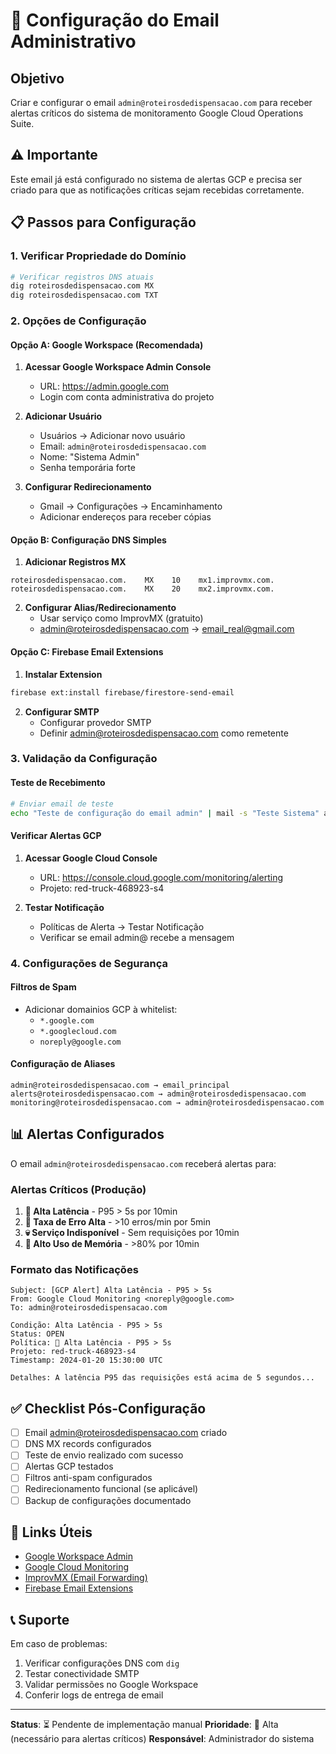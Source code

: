 # 📧 Configuração do Email Administrativo

## Objetivo
Criar e configurar o email `admin@roteirosdedispensacao.com` para receber alertas críticos do sistema de monitoramento Google Cloud Operations Suite.

## ⚠️ Importante
Este email já está configurado no sistema de alertas GCP e precisa ser criado para que as notificações críticas sejam recebidas corretamente.

## 📋 Passos para Configuração

### 1. Verificar Propriedade do Domínio
```bash
# Verificar registros DNS atuais
dig roteirosdedispensacao.com MX
dig roteirosdedispensacao.com TXT
```

### 2. Opções de Configuração

#### Opção A: Google Workspace (Recomendada)
1. **Acessar Google Workspace Admin Console**
   - URL: https://admin.google.com
   - Login com conta administrativa do projeto

2. **Adicionar Usuário**
   - Usuários → Adicionar novo usuário
   - Email: `admin@roteirosdedispensacao.com`
   - Nome: "Sistema Admin"
   - Senha temporária forte

3. **Configurar Redirecionamento**
   - Gmail → Configurações → Encaminhamento
   - Adicionar endereços para receber cópias

#### Opção B: Configuração DNS Simples
1. **Adicionar Registros MX**
```dns
roteirosdedispensacao.com.    MX    10    mx1.improvmx.com.
roteirosdedispensacao.com.    MX    20    mx2.improvmx.com.
```

2. **Configurar Alias/Redirecionamento**
   - Usar serviço como ImprovMX (gratuito)
   - admin@roteirosdedispensacao.com → email_real@gmail.com

#### Opção C: Firebase Email Extensions
1. **Instalar Extension**
```bash
firebase ext:install firebase/firestore-send-email
```

2. **Configurar SMTP**
   - Configurar provedor SMTP
   - Definir admin@roteirosdedispensacao.com como remetente

### 3. Validação da Configuração

#### Teste de Recebimento
```bash
# Enviar email de teste
echo "Teste de configuração do email admin" | mail -s "Teste Sistema" admin@roteirosdedispensacao.com
```

#### Verificar Alertas GCP
1. **Acessar Google Cloud Console**
   - URL: https://console.cloud.google.com/monitoring/alerting
   - Projeto: red-truck-468923-s4

2. **Testar Notificação**
   - Políticas de Alerta → Testar Notificação
   - Verificar se email admin@ recebe a mensagem

### 4. Configurações de Segurança

#### Filtros de Spam
- Adicionar domainios GCP à whitelist:
  - `*.google.com`
  - `*.googlecloud.com`
  - `noreply@google.com`

#### Configuração de Aliases
```
admin@roteirosdedispensacao.com → email_principal
alerts@roteirosdedispensacao.com → admin@roteirosdedispensacao.com
monitoring@roteirosdedispensacao.com → admin@roteirosdedispensacao.com
```

## 📊 Alertas Configurados

O email `admin@roteirosdedispensacao.com` receberá alertas para:

### Alertas Críticos (Produção)
1. **🐌 Alta Latência** - P95 > 5s por 10min
2. **🚨 Taxa de Erro Alta** - >10 erros/min por 5min  
3. **💀 Serviço Indisponível** - Sem requisições por 10min
4. **💾 Alto Uso de Memória** - >80% por 10min

### Formato das Notificações
```
Subject: [GCP Alert] Alta Latência - P95 > 5s
From: Google Cloud Monitoring <noreply@google.com>
To: admin@roteirosdedispensacao.com

Condição: Alta Latência - P95 > 5s
Status: OPEN
Política: 🐌 Alta Latência - P95 > 5s
Projeto: red-truck-468923-s4
Timestamp: 2024-01-20 15:30:00 UTC

Detalhes: A latência P95 das requisições está acima de 5 segundos...
```

## ✅ Checklist Pós-Configuração

- [ ] Email admin@roteirosdedispensacao.com criado
- [ ] DNS MX records configurados  
- [ ] Teste de envio realizado com sucesso
- [ ] Alertas GCP testados
- [ ] Filtros anti-spam configurados
- [ ] Redirecionamento funcional (se aplicável)
- [ ] Backup de configurações documentado

## 🔗 Links Úteis

- [Google Workspace Admin](https://admin.google.com)
- [Google Cloud Monitoring](https://console.cloud.google.com/monitoring/alerting?project=red-truck-468923-s4)
- [ImprovMX (Email Forwarding)](https://improvmx.com)
- [Firebase Email Extensions](https://firebase.google.com/products/extensions/firestore-send-email)

## 📞 Suporte

Em caso de problemas:
1. Verificar configurações DNS com `dig`
2. Testar conectividade SMTP
3. Validar permissões no Google Workspace
4. Conferir logs de entrega de email

---

**Status**: ⏳ Pendente de implementação manual
**Prioridade**: 🔴 Alta (necessário para alertas críticos)
**Responsável**: Administrador do sistema